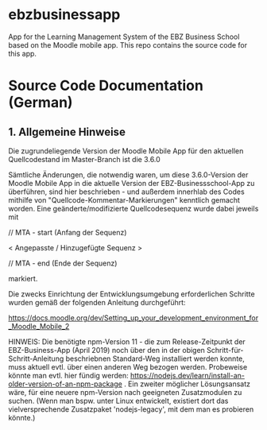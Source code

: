 # ebzbusinessapp
App for the Learning Management System of the EBZ Business School based on the Moodle mobile app. This repo contains the source code for this app.

# Source Code Documentation (German)

## 1. Allgemeine Hinweise

Die zugrundeliegende Version der Moodle Mobile App für den aktuellen Quellcodestand im Master-Branch ist die 3.6.0 

Sämtliche Änderungen, die notwendig waren, um diese 3.6.0-Version der Moodle Mobile App in die aktuelle Version der EBZ-Businessschool-App 
zu überführen, sind hier beschrieben - und außerdem innerhlab des Codes mithilfe von "Quellcode-Kommentar-Markierungen" kenntlich gemacht worden. 
Eine geänderte/modifizierte Quellcodesequenz wurde dabei jeweils mit 

// MTA - start (Anfang der Sequenz)

< Angepasste / Hinzugefügte Sequenz >

// MTA - end (Ende der Sequenz)

markiert.

Die zwecks Einrichtung der Entwicklungsumgebung erforderlichen Schritte wurden gemäß der folgenden Anleitung durchgeführt: 

https://docs.moodle.org/dev/Setting_up_your_development_environment_for_Moodle_Mobile_2

HINWEIS: Die benötigte npm-Version 11 - die zum Release-Zeitpunkt der EBZ-Business-App (April 2019) noch über den in der obigen Schritt-für-Schritt-Anleitung
beschriebnen Standard-Weg installiert werden konnte, muss aktuell evtl. über einen anderen Weg bezogen werden. Probeweise könnte man evtl. hier fündig werden:
https://nodejs.dev/learn/install-an-older-version-of-an-npm-package . Ein zweiter möglicher Lösungsansatz wäre, für eine neuere npm-Version nach geeigneten 
Zusatzmodulen zu suchen. (Wenn man bspw. unter Linux entwickelt, existiert dort das vielversprechende Zusatzpaket 'nodejs-legacy', mit dem man es probieren könnte.)